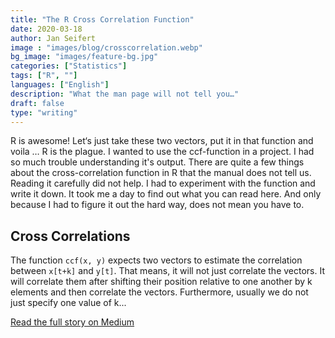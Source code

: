 ```yaml
---
title: "The R Cross Correlation Function"
date: 2020-03-18
author: Jan Seifert
image : "images/blog/crosscorrelation.webp"
bg_image: "images/feature-bg.jpg"
categories: ["Statistics"]
tags: ["R", ""]
languages: ["English"]
description: "What the man page will not tell you…"
draft: false
type: "writing"
---
```


R is awesome! Let‘s just take these two vectors, put it in that function and voila … R is the plague. I wanted to use the ccf-function in a project. I had so much trouble understanding it's output. There are quite a few things about the cross-correlation function in R that the manual does not tell us. Reading it carefully did not help. I had to experiment with the function and write it down. It took me a day to find out what you can read here. And only because I had to figure it out the hard way, does not mean you have to.

## Cross Correlations

The function `ccf(x, y)` expects two vectors to estimate the correlation between `x[t+k]` and `y[t]`. That means, it will not just correlate the vectors. It will correlate them after shifting their position relative to one another by k elements and then correlate the vectors. Furthermore, usually we do not just specify one value of k... 


<a class="btn btn-main" href="https://medium.com/@jan.seifert/the-r-cross-correlation-function-f5f426006425?source=friends_link&sk=60e3a85df26d2eebd0c47ab84c3407c0">Read the full story on Medium</a>